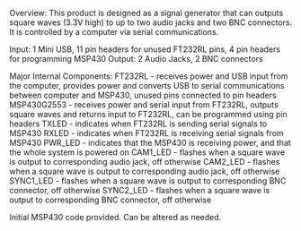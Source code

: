 Overview: 
This product is designed as a signal generator that can outputs square waves (3.3V high) to up to two audio jacks and two BNC connectors. It is controlled by a computer via serial communications.

Input: 1 Mini USB, 11 pin headers for unused FT232RL pins, 4 pin headers for programming MSP430
Output: 2 Audio Jacks, 2 BNC connectors

Major Internal Components:
FT232RL - receives power and USB input from the computer, provides power and converts USB to serial communications between computer and MSP430, unused pins connected to pin headers
MSP430G2553 - receives power and serial input from FT232RL, outputs square waves and returns input to FT232RL, can be programmed using pin headers
TXLED - indicates when FT232RL is sending serial signals to MSP430
RXLED - indicates when FT232RL is receiving serial signals from MSP430
PWR_LED - indicates that the MSP430 is receiving power, and that the whole system is powered on
CAM1_LED - flashes when a square wave is output to corresponding audio jack, off otherwise
CAM2_LED - flashes when a square wave is output to corresponding audio jack, off otherwise
SYNC1_LED - flashes when a square wave is output to corresponding BNC connector, off otherwise
SYNC2_LED - flashes when a square wave is output to corresponding BNC connector, off otherwise

Initial MSP430 code provided. Can be altered as needed.